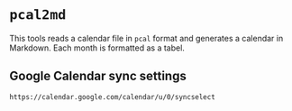 # `pcal2md`

This tools reads a calendar file in `pcal` format and generates a calendar in Markdown.
Each month is formatted as a tabel.


## Google Calendar sync settings

~~~~
https://calendar.google.com/calendar/u/0/syncselect
~~~~

